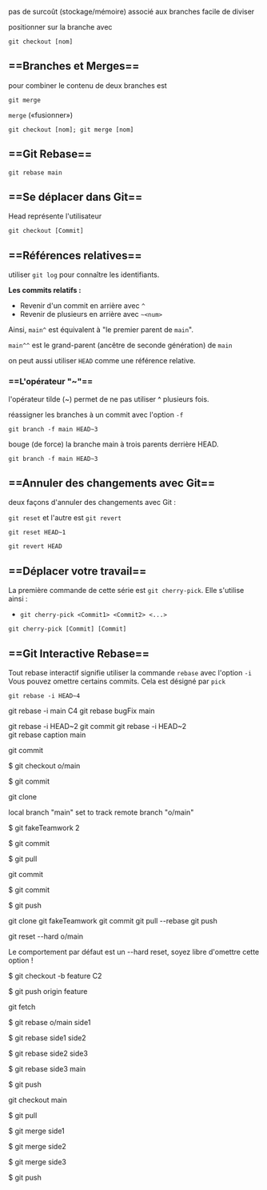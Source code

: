 pas de surcoût (stockage/mémoire) associé aux branches
facile de diviser

positionner sur la branche avec

```
git checkout [nom]
```

## ==Branches et Merges==

pour combiner le contenu de deux branches est 

```
git merge
```

`merge` («fusionner»)

```
git checkout [nom]; git merge [nom]
```

## ==Git Rebase==

```
git rebase main
```

## ==Se déplacer dans Git==

Head représente l'utilisateur 

```
git checkout [Commit]
```

## ==Références relatives==

utiliser `git log` pour connaître les identifiants.

**Les commits relatifs :**

- Revenir d'un commit en arrière avec `^`
- Revenir de plusieurs en arrière avec `~<num>`

Ainsi, `main^` est équivalent à "le premier parent de `main`".

`main^^` est le grand-parent (ancêtre de seconde génération) de `main`

on peut aussi utiliser `HEAD` comme une référence relative.

### ==L'opérateur "~"==

l'opérateur tilde (~) permet de ne pas utiliser ^ plusieurs fois.


réassigner les branches à un commit avec l'option `-f`

`git branch -f main HEAD~3`

bouge (de force) la branche main à trois parents derrière HEAD.

```
git branch -f main HEAD~3
```

## ==Annuler des changements avec Git==

deux façons d'annuler des changements avec Git : 

`git reset` et l'autre est `git revert`

```
git reset HEAD~1
```

```
git revert HEAD
```

## ==Déplacer votre travail==

La première commande de cette série est `git cherry-pick`. Elle s'utilise ainsi :

- `git cherry-pick <Commit1> <Commit2> <...>`

```
git cherry-pick [Commit] [Commit]
```

## ==Git Interactive Rebase==

Tout rebase interactif signifie utiliser la commande `rebase` avec l'option `-i`
Vous pouvez omettre certains commits. Cela est désigné par `pick`

```
git rebase -i HEAD~4
```

git rebase -i main C4
git rebase bugFix main

git rebase -i HEAD~2
git commit 
git rebase -i HEAD~2  
git rebase caption main

git commit

$ git checkout o/main

$ git commit




git clone

local branch "main" set to track remote branch "o/main"

$ git fakeTeamwork 2

$ git commit

$ git pull

git commit

$ git commit

$ git push



git clone
git fakeTeamwork
git commit
git pull --rebase
git push


git reset --hard o/main

Le comportement par défaut est un --hard reset, soyez libre d'omettre cette option !

$ git checkout -b feature C2

$ git push origin feature



git fetch

$ git rebase o/main side1

$ git rebase side1 side2

$ git rebase side2 side3

$ git rebase side3 main

$ git push



git checkout main

$ git pull

$ git merge side1

$ git merge side2

$ git merge side3

$ git push